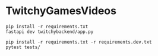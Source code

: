 # TwitchyGamesVideos

```
pip install -r requirements.txt
fastapi dev twitchybackend/app.py
```

```
pip install -r requirements.txt -r requirements.dev.txt
pytest tests/
```
